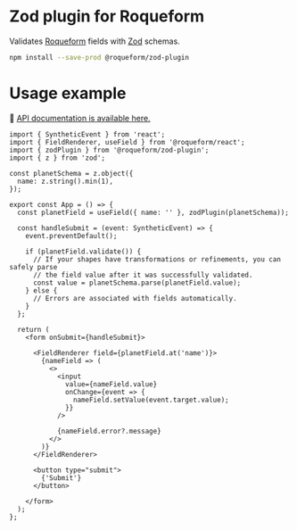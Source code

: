 # Zod plugin for Roqueform

Validates [Roqueform](https://github.com/smikhalevski/roqueform#readme) fields with [Zod](https://zod.dev/) schemas.

```sh
npm install --save-prod @roqueform/zod-plugin
```

# Usage example

🔎 [API documentation is available here.](https://smikhalevski.github.io/roqueform/modules/_roqueform_zod_plugin.html)

```tsx
import { SyntheticEvent } from 'react';
import { FieldRenderer, useField } from '@roqueform/react';
import { zodPlugin } from '@roqueform/zod-plugin';
import { z } from 'zod';

const planetSchema = z.object({
  name: z.string().min(1),
});

export const App = () => {
  const planetField = useField({ name: '' }, zodPlugin(planetSchema));

  const handleSubmit = (event: SyntheticEvent) => {
    event.preventDefault();

    if (planetField.validate()) {
      // If your shapes have transformations or refinements, you can safely parse
      // the field value after it was successfully validated.
      const value = planetSchema.parse(planetField.value);
    } else {
      // Errors are associated with fields automatically.
    }
  };

  return (
    <form onSubmit={handleSubmit}>

      <FieldRenderer field={planetField.at('name')}>
        {nameField => (
          <>
            <input
              value={nameField.value}
              onChange={event => {
                nameField.setValue(event.target.value);
              }}
            />

            {nameField.error?.message}
          </>
        )}
      </FieldRenderer>

      <button type="submit">
        {'Submit'}
      </button>

    </form>
  );
};
```
